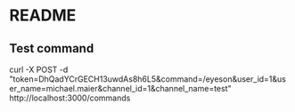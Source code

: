 # README

## Test command

curl -X POST -d "token=DhQadYCrGECH13uwdAs8h6L5&command=/eyeson&user_id=1&user_name=michael.maier&channel_id=1&channel_name=test" http://localhost:3000/commands